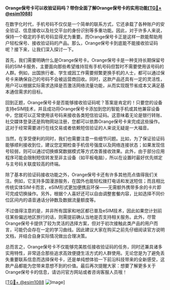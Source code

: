 **Orange保号卡可以收验证码吗？带你全面了解Orange保号卡的实用功能[[TG💪+ @esim1088](https://t.me/s/esim1088)]**

在数字化时代，手机号码不仅仅是一个简单的联系方式，它还承载了各种账户的安全验证、信息接收以及社交平台的身份识别等多重功能。因此，对于许多人来说，保持一个稳定的手机号码显得尤为重要。而Orange保号卡正是这样一款能帮助用户轻松保号、接收验证码的产品。那么，Orange保号卡到底能不能接收验证码呢？接下来，让我们深入探讨一下。

首先，我们需要明确什么是Orange保号卡。Orange保号卡是一种支持长期保留号码的SIM卡服务，主要面向那些希望维持现有手机号码但暂时不需要使用该号码的人群。例如，出国旅行者、学生或因工作需要频繁更换手机的人士，都可以通过保号卡来确保自己的号码不会被运营商回收。同时，这款产品还具有一定的灵活性，用户可以根据实际需求选择是否激活网络流量功能，从而实现既节省成本又满足基本通信需求的目标。

回到正题，Orange保号卡是否能够接收验证码呢？答案是肯定的！只要您的设备支持eSIM技术，并且成功将Orange保号卡添加到您的智能手机或其他兼容设备中，您就可以正常使用该号码来接收各类短信验证码。这意味着无论是银行转账、社交媒体登录还是购物网站注册，您都可以依靠Orange保号卡来完成这些操作。这对于经常需要进行在线交易或者依赖短信验证的人来说无疑是一大福音。

当然，在享受便利的同时，我们也需要注意一些细节问题。比如，为了保证验证码能够顺利接收到位，建议您定期检查手机信号强度以及网络连接状态；如果发现信号较弱，则可以通过切换蜂窝数据模式等方式改善接收效果。此外，由于部分应用程序可能会限制短信转发至非主设备（如平板电脑），所以在设置时最好优先绑定与主号码关联度较高的终端。

除了基本的验证码接收功能之外，Orange保号卡还有许多其他亮点值得我们关注。例如，它支持多国漫游服务，在国外也能轻松拨打电话和发送短信；而且相比传统实体SIM卡而言，eSIM形式更加便携且环保——无需额外携带多余的卡片即可完成切换操作。另外，根据个人喜好还可以自由调整套餐内容，比如选择不同价位区间内的语音通话分钟数及数据流量额度等。

不过值得注意的是，并非所有国家和地区都已普及eSIM技术，因此如果您计划前往某些偏远地区旅行的话，则需提前确认当地是否支持相关服务。此外，尽管Orange保号卡提供了较为灵活的选择方案，但对于初次接触此类产品的用户而言，可能仍会存在一定的学习曲线。因此建议大家在购买之前先仔细阅读官方说明文档，并结合自身实际情况做出合理决策。

总而言之，Orange保号卡不仅能够完美胜任接收验证码的任务，同时还兼具诸多实用特性，非常适合那些追求高效便捷生活方式的人群使用。无论您是为了避免丢失重要联系信息而选择保号卡，还是单纯想体验一下前沿科技带来的全新感受，这款产品都能为您带来意想不到的价值。最后再次提醒大家：想要了解更多关于Orange保号卡的信息，请访问官方网站或者咨询客服人员哦！

[[TG💪+ @esim1088](https://t.me/s/esim1088) ![Image](https://i.postimg.cc/4NQfJmqS/Snipaste-2025-05-13-00-14-12.png)]